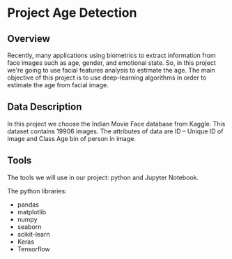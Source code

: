 # Project Age Detection 
## Overview
Recently, many applications using biometrics to extract information from face images such as age, gender, and emotional state. So, in this project we're going to use facial features analysis to estimate the age. The main objective of this project is to use deep-learning algorithms in order to estimate the age from facial image.

## Data Description
In this project we choose the Indian Movie Face database from Kaggle.
This dataset contains 19906 images. The attributes of data are ID – Unique ID of image and Class Age bin of person in image.
## Tools

The tools we will use in our project: python and Jupyter Notebook.     

The python libraries:

- pandas
- matplotlib
- numpy
- seaborn
- scikit-learn
- Keras
- Tensorflow
